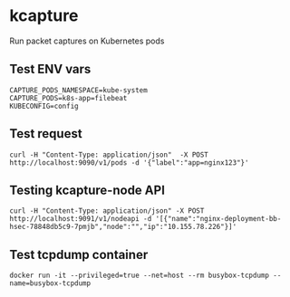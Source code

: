 # kcapture
Run packet captures on Kubernetes pods


## Test ENV vars

```
CAPTURE_PODS_NAMESPACE=kube-system
CAPTURE_PODS=k8s-app=filebeat
KUBECONFIG=config
```
## Test request

```
curl -H "Content-Type: application/json"  -X POST http://localhost:9090/v1/pods -d '{"label":"app=nginx123"}'
```

## Testing kcapture-node API

```
curl -H "Content-Type: application/json" -X POST http://localhost:9091/v1/nodeapi -d '[{"name":"nginx-deployment-bb-hsec-78848db5c9-7pmjb","node":"","ip":"10.155.78.226"}]'
```

## Test tcpdump container
```
docker run -it --privileged=true --net=host --rm busybox-tcpdump --name=busybox-tcpdump
```

